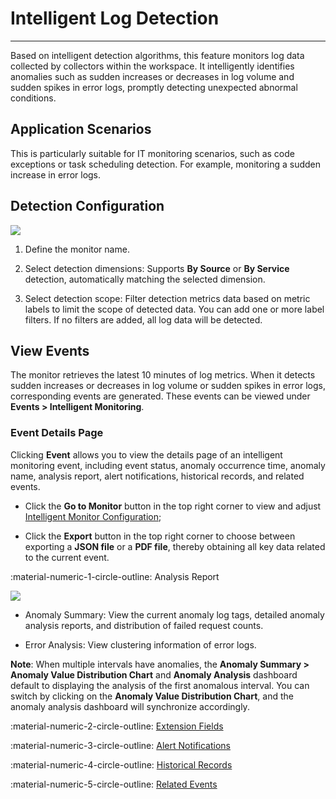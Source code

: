 # Intelligent Log Detection
---

Based on intelligent detection algorithms, this feature monitors log data collected by collectors within the workspace. It intelligently identifies anomalies such as sudden increases or decreases in log volume and sudden spikes in error logs, promptly detecting unexpected abnormal conditions.

## Application Scenarios

This is particularly suitable for IT monitoring scenarios, such as code exceptions or task scheduling detection. For example, monitoring a sudden increase in error logs.

## Detection Configuration

![](../img/intelligent-detection06.png)

1. Define the monitor name.

2. Select detection dimensions: Supports **By Source** or **By Service** detection, automatically matching the selected dimension.

3. Select detection scope: Filter detection metrics data based on metric labels to limit the scope of detected data. You can add one or more label filters. If no filters are added, all log data will be detected.


## View Events

The monitor retrieves the latest 10 minutes of log metrics. When it detects sudden increases or decreases in log volume or sudden spikes in error logs, corresponding events are generated. These events can be viewed under **Events > Intelligent Monitoring**.

### Event Details Page

Clicking **Event** allows you to view the details page of an intelligent monitoring event, including event status, anomaly occurrence time, anomaly name, analysis report, alert notifications, historical records, and related events.

* Click the **Go to Monitor** button in the top right corner to view and adjust [Intelligent Monitor Configuration](index.md);

* Click the **Export** button in the top right corner to choose between exporting a **JSON file** or a **PDF file**, thereby obtaining all key data related to the current event.

:material-numeric-1-circle-outline: Analysis Report

![](../img/intelligent-detection08.png)

* Anomaly Summary: View the current anomaly log tags, detailed anomaly analysis reports, and distribution of failed request counts.

* Error Analysis: View clustering information of error logs.

**Note**: When multiple intervals have anomalies, the **Anomaly Summary > Anomaly Value Distribution Chart** and **Anomaly Analysis** dashboard default to displaying the analysis of the first anomalous interval. You can switch by clicking on the **Anomaly Value Distribution Chart**, and the anomaly analysis dashboard will synchronize accordingly.

:material-numeric-2-circle-outline: [Extension Fields](../../events/event-explorer/event-details.md#extension)

:material-numeric-3-circle-outline: [Alert Notifications](../../events/event-explorer/event-details.md#alarm)

:material-numeric-4-circle-outline: [Historical Records](../../events/event-explorer/event-details.md#history)

:material-numeric-5-circle-outline: [Related Events](../../events/event-explorer/event-details.md#relevance)